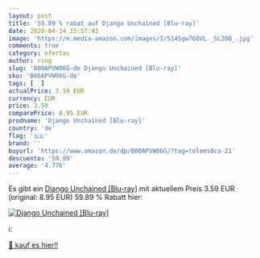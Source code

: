 ```yaml
---
layout: post
title: '59.89 % rabat auf Django Unchained [Blu-ray]'
date: 2020-04-14 15:57:43
image: 'https://m.media-amazon.com/images/I/514Sgw76OVL._SL200_.jpg'
comments: true
category: ofertas
author: ring
slug: 'B00APVW06G-de Django Unchained [Blu-ray]'
sku: 'B00APVW06G-de'
tags: [  ]
actualPrice: 3.59 EUR
currency: EUR
price: 3.59
comparePrice: 8.95 EUR
prodname: 'Django Unchained [Blu-ray]'
country: 'de'
flag: '🇩🇪'
brand: ''
buyurl: 'https://www.amazon.de/dp/B00APVW06G/?tag=tolees0ca-21'
descuento: '59.89'
average: '4.776'
---
```


Es gibt ein [Django Unchained [Blu-ray]](https://www.amazon.de/dp/B00APVW06G/?tag=tolees0ca-21) mit aktuellem Preis 3.59 EUR (original: 8.95 EUR) 59.89 % Rabatt hier:

[![Django Unchained [Blu-ray]](https://m.media-amazon.com/images/I/514Sgw76OVL._SL200_.jpg)](https://www.amazon.de/dp/B00APVW06G/?tag=tolees0ca-21)

ℹ️:


[🛒 kauf es hier!!](https://www.amazon.de/dp/B00APVW06G/?tag=tolees0ca-21)
